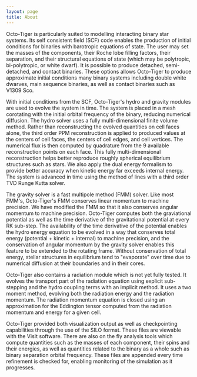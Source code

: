 ```yaml
---
layout: page
title: About
---
```

 Octo-Tiger is particularly suited to modelling interacting binary star systems. Its self consistent field (SCF) code enables the production of initial conditions for
 binaries with barotropic equations of state. The user may set the masses of the components, their Roche lobe filling factors, their separation, and their structural equations of state (which may
 be polytropic, bi-polytropic, or white dwarf). It is possible to produce detached, semi-detached, and contact binaries. These options allows Octo-Tiger to produce approximate initial conditions 
 many binary systems including double white dwarves, main sequence binaries, as well as contact binaries such as V1309 Sco. 

 With initial conditions from the SCF, Octo-Tiger's hydro and gravity modules are 
 used to evolve the system in time. The system is placed in a mesh corotating with the initial orbital frequency of the binary, reducing numerical diffusion. The hydro solver uses a fully multi-dimensional 
 finite volume method. Rather than reconstructing the evolved quantities on cell faces alone, the third order PPM reconstruction is applied to produced values at the centers of cell faces, the centers of cell edges,
 and cell vertices. The numerical flux is then computed by quadrature from the 9 available reconstruction points on each face. This fully multi-dimensional reconstruction helps better reproduce
 roughly spherical equilibrium structures such as stars. We also apply the dual energy formalism to provide better accuracy when kinetic energy
 far exceeds internal energy. The system is advanced in time using the method of lines with a third order TVD Runge Kutta solver. 

  The gravity solver is a fast multipole method (FMM)
 solver. Like most FMM's, Octo-Tiger's FMM conserves linear momentum to machine precision. We have modified the FMM so that it also conserves angular momentum to machine precision. 
 Octo-Tiger computes both the graviational potential as well as the time derivative of the gravitational potential at every RK sub-step. The availability of the time derivative of the potential
 enables the hydro energy equation to be evolved in a way that conserves total energy (potential + kinetic + internal) to machine precision, and the conservation of angular momentum by the gravity solver
 enables this feature to be extended to the rotating frame. Without conservation of total energy, stellar structures in equilibrium tend to "evaporate" over time due to numerical diffusion at their boundaries
 and in their cores.

 Octo-Tiger also contains a radiation module which is not yet fully tested. It evolves the transport part of the radiation equation using explicit sub-stepping and the hydro coupling terms with an
 implicit method. It uses a two moment method, evolving both the radiation energy and the radiation momentum. The radiation momentum equation is closed using an approximation for the Eddington tensor 
 computed from the radiation momentum and energy for a given cell.
 
 Octo-Tiger provided both visualization output as well as checkpointing capabilities through the use of the SILO format. These files are viewable with the VisIt software. There are also
 on the fly analysis tools which compute quantities such as the masses of each component, their spins and their energies, as well as quantities related to the binary as a whole such as binary separation orbital
 frequency. These files are appended every time refinement is checked for, enabling monitoring of the simulation as it progresses.
 

